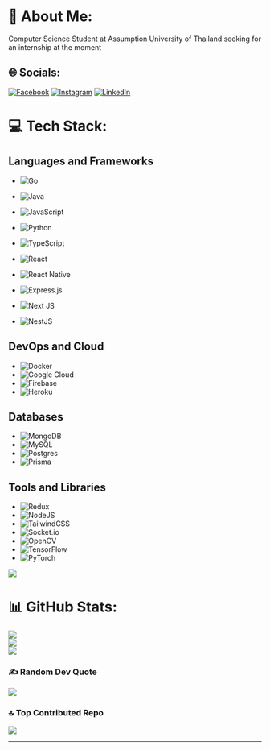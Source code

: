 # 💫 About Me:
 Computer Science Student at Assumption University of Thailand seeking for an internship at the moment


## 🌐 Socials:
[![Facebook](https://img.shields.io/badge/Facebook-%231877F2.svg?logo=Facebook&logoColor=white)](https://web.facebook.com/noel.p.soe.1) [![Instagram](https://img.shields.io/badge/Instagram-%23E4405F.svg?logo=Instagram&logoColor=white)](https://www.instagram.com/noel_pos/) [![LinkedIn](https://img.shields.io/badge/LinkedIn-%230077B5.svg?logo=linkedin&logoColor=white)](https://www.linkedin.com/in/noel-paing-oak-soe-b89605217/) 

# 💻 Tech Stack:

## Languages and Frameworks
- ![Go](https://img.shields.io/badge/go-%2300ADD8.svg?style=for-the-badge&logo=go&logoColor=white)
- ![Java](https://img.shields.io/badge/java-%23ED8B00.svg?style=for-the-badge&logo=openjdk&logoColor=white)
- ![JavaScript](https://img.shields.io/badge/javascript-%23323330.svg?style=for-the-badge&logo=javascript&logoColor=%23F7DF1E)
- ![Python](https://img.shields.io/badge/python-3670A0?style=for-the-badge&logo=python&logoColor=ffdd54)
- ![TypeScript](https://img.shields.io/badge/typescript-%23007ACC.svg?style=for-the-badge&logo=typescript&logoColor=white)

- ![React](https://img.shields.io/badge/react-%2320232a.svg?style=for-the-badge&logo=react&logoColor=%2361DAFB)
- ![React Native](https://img.shields.io/badge/react_native-%2320232a.svg?style=for-the-badge&logo=react&logoColor=%2361DAFB)
- ![Express.js](https://img.shields.io/badge/express.js-%23404d59.svg?style=for-the-badge&logo=express&logoColor=%2361DAFB)
- ![Next JS](https://img.shields.io/badge/Next-black?style=for-the-badge&logo=next.js&logoColor=white)
- ![NestJS](https://img.shields.io/badge/nestjs-%23E0234E.svg?style=for-the-badge&logo=nestjs&logoColor=white)

## DevOps and Cloud
- ![Docker](https://img.shields.io/badge/docker-%230db7ed.svg?style=for-the-badge&logo=docker&logoColor=white)
- ![Google Cloud](https://img.shields.io/badge/GoogleCloud-%234285F4.svg?style=for-the-badge&logo=google-cloud&logoColor=white)
- ![Firebase](https://img.shields.io/badge/firebase-%23039BE5.svg?style=for-the-badge&logo=firebase)
- ![Heroku](https://img.shields.io/badge/heroku-%23430098.svg?style=for-the-badge&logo=heroku&logoColor=white)

## Databases
- ![MongoDB](https://img.shields.io/badge/MongoDB-%234ea94b.svg?style=for-the-badge&logo=mongodb&logoColor=white)
- ![MySQL](https://img.shields.io/badge/mysql-4479A1.svg?style=for-the-badge&logo=mysql&logoColor=white)
- ![Postgres](https://img.shields.io/badge/postgres-%23316192.svg?style=for-the-badge&logo=postgresql&logoColor=white)
- ![Prisma](https://img.shields.io/badge/Prisma-3982CE?style=for-the-badge&logo=Prisma&logoColor=white)

## Tools and Libraries
- ![Redux](https://img.shields.io/badge/redux-%23593d88.svg?style=for-the-badge&logo=redux&logoColor=white)
- ![NodeJS](https://img.shields.io/badge/node.js-6DA55F?style=for-the-badge&logo=node.js&logoColor=white)
- ![TailwindCSS](https://img.shields.io/badge/tailwindcss-%2338B2AC.svg?style=for-the-badge&logo=tailwind-css&logoColor=white)
- ![Socket.io](https://img.shields.io/badge/Socket.io-black?style=for-the-badge&logo=socket.io&badgeColor=010101)
- ![OpenCV](https://img.shields.io/badge/opencv-%23white.svg?style=for-the-badge&logo=opencv&logoColor=white)
- ![TensorFlow](https://img.shields.io/badge/TensorFlow-%23FF6F00.svg?style=for-the-badge&logo=TensorFlow&logoColor=white)
- ![PyTorch](https://img.shields.io/badge/PyTorch-%23EE4C2C.svg?style=for-the-badge&logo=PyTorch&logoColor=white)

[![](https://visitcount.itsvg.in/api?id=NoelPOS&icon=0&color=0)](https://visitcount.itsvg.in)
# 📊 GitHub Stats:
![](https://github-readme-stats.vercel.app/api?username=NoelPOS&theme=neon&hide_border=false&include_all_commits=true&count_private=true)<br/>
![](https://github-readme-streak-stats.herokuapp.com/?user=NoelPOS&theme=neon&hide_border=false)<br/>
![](https://github-readme-stats.vercel.app/api/top-langs/?username=NoelPOS&theme=neon&hide_border=false&include_all_commits=true&count_private=true&layout=compact)

### ✍️ Random Dev Quote
![](https://quotes-github-readme.vercel.app/api?type=horizontal&theme=radical)

### 🔝 Top Contributed Repo
![](https://github-contributor-stats.vercel.app/api?username=NoelPOS&limit=5&theme=dark&combine_all_yearly_contributions=true)

---

<!-- Proudly created with GPRM ( https://gprm.itsvg.in ) -->
